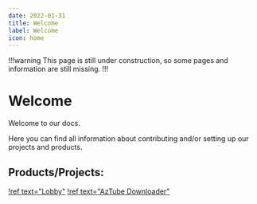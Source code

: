 ```yaml
---
date: 2022-01-31
title: Welcome
label: Welcome
icon: home
---
```


!!!warning
This page is still under construction, so some pages and information are still missing.
!!!

# Welcome

Welcome to our docs.

Here you can find all information about contributing and/or setting up our projects and products. 


## Products/Projects:

[!ref text="Lobby"](lobby/introduction.md)
[!ref text="AzTube Downloader"](aztube/introduction.md)